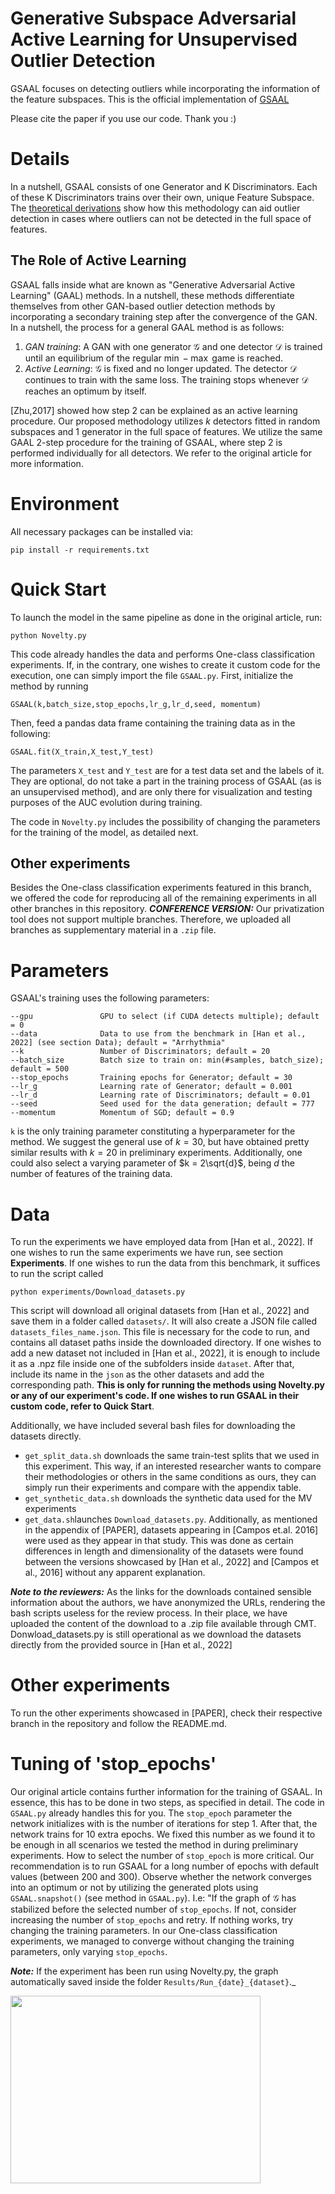 # Generative Subspace Adversarial Active Learning for Unsupervised Outlier Detection

GSAAL focuses on detecting outliers while incorporating the information of the feature subspaces. This is the official implementation of [GSAAL](https://arxiv.org/abs/2404.14451)

Please cite the paper if you use our code. Thank you :)

# Details

In a nutshell, GSAAL consists of one Generator and K Discriminators. Each of these K Discriminators trains over their own, unique Feature Subspace. The [theoretical derivations](https://arxiv.org/abs/2404.14451) show how this methodology can aid outlier detection in cases where outliers can not be detected in the full space of features. 

## The Role of Active Learning

GSAAL falls inside what are known as "Generative Adversarial Active Learning" (GAAL) methods. In a nutshell, these methods differentiate themselves from other GAN-based outlier detection methods by incorporating a secondary training step after the convergence of the GAN. In a nutshell, the process for a general GAAL method is as follows:

1. _GAN training_: A GAN with one generator $\mathcal{G}$ and one detector $\mathcal{D}$ is trained until an equilibrium of the regular $\min-\max$ game is reached.
2. _Active Learning_: $\mathcal{G}$ is fixed and no longer updated. The detector $\mathcal{D}$ continues to train with the same loss. The training stops whenever $\mathcal{D}$ reaches an optimum by itself.

[Zhu,2017] showed how step 2 can be explained as an active learning procedure. Our proposed methodology utilizes $k$ detectors fitted in random subspaces and 1 generator in the full space of features. We utilize the same GAAL 2-step procedure for the training of GSAAL, where step 2 is performed individually for all detectors. We refer to the original article for more information. 

# Environment

All necessary packages can be installed via:

```
pip install -r requirements.txt
```

# Quick Start
To launch the model in the same pipeline as done in the original article, run:

```
python Novelty.py
```
This code already handles the data and performs One-class classification experiments. If, in the contrary, one wishes to create it custom code for the execution, one can simply import the file `GSAAL.py`. First, initialize the method by running
```
GSAAL(k,batch_size,stop_epochs,lr_g,lr_d,seed, momentum)
```
Then, feed a pandas data frame containing the training data as in the following:
```
GSAAL.fit(X_train,X_test,Y_test)
```
The parameters `X_test` and `Y_test` are for a test data set and the labels of it. They are optional, do not take a part in the training process of GSAAL (as is an unsupervised method), and are only there for visualization and testing purposes of the AUC evolution during training. 

The code in `Novelty.py` includes the possibility of changing the parameters for the training of the model, as detailed next.

## Other experiments
Besides the One-class classification experiments featured in this branch, we offered the code for reproducing all of the remaining experiments in all other branches in this repository. 
***CONFERENCE VERSION:*** Our privatization tool does not support multiple branches. Therefore, we uploaded all branches as supplementary material in a ```.zip``` file. 

# Parameters
GSAAL's training uses the following parameters:

```
--gpu               GPU to select (if CUDA detects multiple); default = 0
--data              Data to use from the benchmark in [Han et al., 2022] (see section Data); default = "Arrhythmia"
--k                 Number of Discriminators; default = 20
--batch_size        Batch size to train on: min(#samples, batch_size); default = 500
--stop_epochs       Training epochs for Generator; default = 30
--lr_g              Learning rate of Generator; default = 0.001
--lr_d              Learning rate of Discriminators; default = 0.01
--seed              Seed used for the data generation; default = 777
--momentum          Momentum of SGD; default = 0.9
```
`k` is the only training parameter constituting a hyperparameter for the method. We suggest the general use of $k = 30$, but have obtained pretty similar results with $k=20$ in preliminary experiments. Additionally, one could also select a varying parameter of $k = 2\sqrt{d}$, being $d$ the number of features of the training data. 

# Data
To run the experiments we have employed data from [Han et al., 2022]. If one wishes to run the same experiments we have run, see section **Experiments**. If one wishes to run the data from this benchmark, it suffices to run the script called 
```
python experiments/Download_datasets.py
```
This script will download all original datasets from [Han et al., 2022] and save them in a folder called `datasets/`. It will also create a JSON file called `datasets_files_name.json`. This file is necessary for the code to run, and contains all dataset paths inside the downloaded directory. If one wishes to add a new dataset not included in [Han et al., 2022], it is enough to include it as a .npz file inside one of the subfolders inside `dataset`. After that, include its name in the `json` as the other datasets and add the corresponding path. **This is only for running the methods using Novelty.py or any of our experiment's code. If one wishes to run GSAAL in their custom code, refer to Quick Start**.

Additionally, we have included several bash files for downloading the datasets directly. 
  - `get_split_data.sh` downloads the same train-test splits that we used in this experiment. This way, if an interested researcher wants to compare their methodologies or others in the same conditions as ours, they can simply run their experiments and compare with the appendix table.
  - `get_synthetic_data.sh` downloads the synthetic data used for the MV experiments
  - `get_data.sh`launches `Download_datasets.py`. Additionally, as mentioned in the appendix of [PAPER], datasets appearing in [Campos et.al. 2016] were used as they appear in that study. This was done as certain differences in length and dimensionality of the datasets were found between the versions showcased by [Han et al., 2022] and [Campos et al., 2016] without any apparent explanation.

**_Note to the reviewers:_** As the links for the downloads contained sensible information about the authors, we have anonymized the URLs, rendering the bash scripts useless for the review process. In their place, we have uploaded the content of the download to a .zip file available through CMT. Donwload_datasets.py is still operational as we download the datasets directly from the provided source in [Han et al., 2022]

# Other experiments

To run the other experiments showcased in [PAPER], check their respective branch in the repository and follow the README.md.

# Tuning of 'stop_epochs'
Our original article contains further information for the training of GSAAL. In essence, this has to be done in two steps, as specified in detail. The code in `GSAAL.py` already handles this for you. The `stop_epoch` parameter the network initializes with is the number of iterations for step 1. After that, the network trains for $10$ extra epochs. We fixed this number as we found it to be enough in all scenarios we tested the method in during preliminary experiments.  How to select the number of `stop_epoch` is more critical. Our recommendation is to run GSAAL for a long number of epochs with default values (between 200 and 300). Observe whether the network converges into an optimum or not by utilizing the generated plots using `GSAAL.snapshot()` (see method in `GSAAL.py`). I.e: "If the graph of $\mathcal{G}$ has stabilized before the selected number of `stop_epochs`. 
If not, consider increasing the number of `stop_epochs` and retry. If nothing works, try changing the training parameters. In our One-class classification experiments, we managed to converge without changing the training parameters, only varying `stop_epochs`. 

**_Note:_** If the experiment has been run using Novelty.py, the graph automatically saved inside the folder `Results/Run_{date}_{dataset}`._


<img src='https://github.com/WamboDNS/GSAAL/assets/83516830/b63e210f-dc9f-4494-bc45-89864e22afcd' width="400" height="300">


